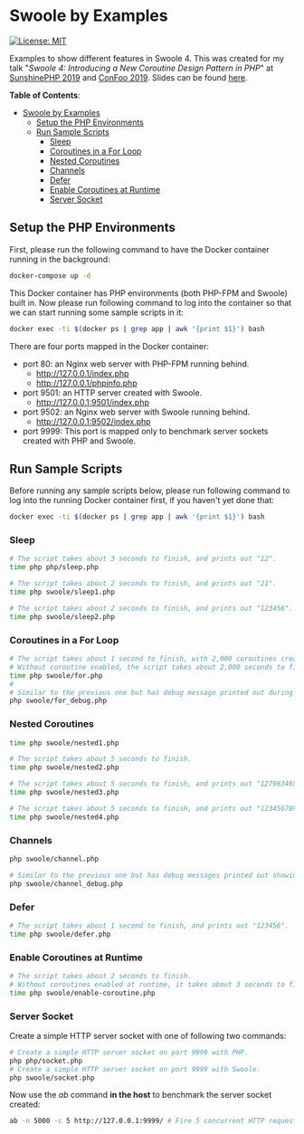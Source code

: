 # Swoole by Examples

[![License: MIT](https://img.shields.io/badge/License-MIT-yellow.svg)](https://github.com/deminy/swoole-by-examples/blob/master/LICENSE.txt)

Examples to show different features in Swoole 4. This was created for my talk "_Swoole 4: Introducing a New Coroutine Design Pattern in PHP_" at [SunshinePHP 2019](http://sunshinephp.com) and [ConFoo 2019](https://confoo.ca/en/yul2019).
Slides can be found [here](https://www.swoole.co.uk/article/coroutine-design-pattern).

**Table of Contents**:

* [Swoole by Examples](#swoole-by-examples)
    * [Setup the PHP Environments](#setup-the-php-environments)
    * [Run Sample Scripts](#run-sample-scripts)
        * [Sleep](#sleep)
        * [Coroutines in a For Loop](#coroutines-in-a-for-loop)
        * [Nested Coroutines](#nested-coroutines)
        * [Channels](#channels)
        * [Defer](#defer)
        * [Enable Coroutines at Runtime](#enable-coroutines-at-runtime)
        * [Server Socket](#server-socket)

## Setup the PHP Environments

First, please run the following command to have the Docker container running in the background:

```bash
docker-compose up -d
```

This Docker container has PHP environments (both PHP-FPM and Swoole) built in. Now please run following command to log
into the container so that we can start running some sample scripts in it:

```bash
docker exec -ti $(docker ps | grep app | awk '{print $1}') bash
```

There are four ports mapped in the Docker container:

* port 80: an Nginx web server with PHP-FPM running behind.
    * http://127.0.0.1/index.php
    * http://127.0.0.1/phpinfo.php
* port 9501: an HTTP server created with Swoole.
    * http://127.0.0.1:9501/index.php
* port 9502: an Nginx web server with Swoole running behind.
    * http://127.0.0.1:9502/index.php
* port 9999: This port is mapped only to benchmark server sockets created with PHP and Swoole.

## Run Sample Scripts

Before running any sample scripts below, please run following command to log into the running Docker container first,
if you haven't yet done that:

```bash
docker exec -ti $(docker ps | grep app | awk '{print $1}') bash
```

### Sleep

```bash
# The script takes about 3 seconds to finish, and prints out "12".
time php php/sleep.php

# The script takes about 2 seconds to finish, and prints out "21".
time php swoole/sleep1.php

# The script takes about 2 seconds to finish, and prints out "123456".
time php swoole/sleep2.php
```

### Coroutines in a For Loop

```bash
# The script takes about 1 second to finish, with 2,000 coroutines created.
# Without coroutine enabled, the script takes about 2,000 seconds to finish.
time php swoole/for.php
#
# Similar to the previous one but has debug message printed out during execution.
php swoole/for_debug.php
```

### Nested Coroutines

```bash
time php swoole/nested1.php

# The script takes about 5 seconds to finish.
time php swoole/nested2.php

# The script takes about 5 seconds to finish, and prints out "127983465".
time php swoole/nested3.php

# The script takes about 5 seconds to finish, and prints out "123456789".
time php swoole/nested4.php
```

### Channels

```bash
php swoole/channel.php

# Similar to the previous one but has debug messages printed out showing # of active coroutines.
php swoole/channel_debug.php
```

### Defer

```bash
# The script takes about 1 second to finish, and prints out "123456".
time php swoole/defer.php
```

### Enable Coroutines at Runtime

```bash
# The script takes about 2 seconds to finish.
# Without coroutines enabled at runtime, it takes about 3 seconds to finish.
time php swoole/enable-coroutine.php
```

### Server Socket

Create a simple HTTP server socket with one of following two commands:

```bash
# Create a simple HTTP server socket on port 9999 with PHP.
php php/socket.php
# Create a simple HTTP server socket on port 9999 with Swoole.
php swoole/socket.php
```

Now use the _ab_ command **in the host** to benchmark the server socket created:

```bash
ab -n 5000 -c 5 http://127.0.0.1:9999/ # Fire 5 concurrent HTTP requests.
```
